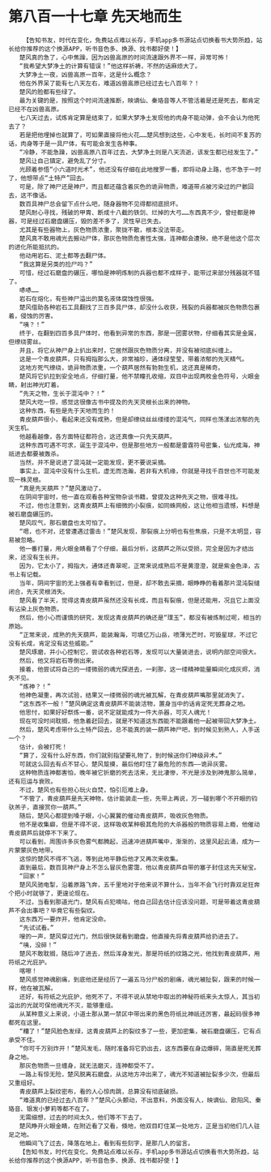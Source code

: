 # 第八百一十七章 先天地而生
        【告知书友，时代在变化，免费站点难以长存，手机app多书源站点切换看书大势所趋，站长给你推荐的这个换源APP，听书音色多、换源、找书都好使！】
       楚风真的急了，心中焦躁，因为凶兽高原的时间流速跟外界不一样，异常可怖！
       “我希望大梦净土的计算有错误！”他这样祈祷，不然的话麻烦大了。
       大梦净土一夜，凶兽高原一百年，这是什么概念？
       他在外界呆了能有七八天左右，难道凶兽高原已经过去七八百年？！
       楚风的脸都有些绿了。
       最为关键的是，按照这个时间流速推断，映谪仙、秦珞音等人不管活着是还是死去，都肯定已经不在凶兽高原。
       七八天过去，试炼肯定算是结束了，如果大梦净土发现他的肉身不能动弹，会不会认为他死去了？
       若是把他埋掉也就算了，可如果直接将他火花……楚风想到这些，心中发毛，长时间不复苏的话，肉身等于是一具尸体，有可能会发生各种事。
       “冷静，不能急躁，凶兽高原八百年过去，大梦净土则是八天流逝，该发生都已经发生了。”
       楚风让自己镇定，避免乱了分寸。
       光顾着参悟“小六道时光术”，他还没有仔细在此地搜罗一番，即将动身上路，也不急于一时了，他想带点“土特产”回去。
       可是，除了神尸还是神尸，而且都还蕴含着灰色的诡异物质，难道带点被污染过的尸骸回去，这不像话。
       数百具神尸总会留下点什么吧，随身器物不见得都彻底损坏。
       楚风耐心寻找，残破的甲胄、断成十八截的铁剑、烂掉的大弓……东西真不少，曾经都是神器，可是经过石磨盘碾压，毁的差不多了，灵性早已失去。
       尤其是有些器物上，灰色物质浓重，聚拢不散，根本没法带走。
       楚风真不敢用魂光去搬动尸体，那灰色物质危害性太强，连神都会遭殃，绝不是他这个层次的进化所能抵抗的。
       他动用岩石、泥土都等去翻尸体。
       “我这算是另类的捡尸吗？”
       可惜，经过石磨盘的碾压，哪怕是神明炼制的兵器也都不成样子，能带过来部分残器就不错了。
       哧哧……
       岩石在熔化，有些神尸溢出的莫名液体腐蚀性很强。
       楚风借助各种岩石工具翻找了三百多具尸体，却没什么收获，残裂的兵器都被灰色物质包裹着，侵蚀的厉害。
       “咦？！”
       终于，在翻到四百多具尸体时，他看到异常的东西，那是一团雾状物，仔细看其实是金属，但缭绕雾丝。
       并且，将它从神尸身上扒出来时，它居然跟灰色物质分离，并没有被彻底纠缠上。
       这是一个青皮葫芦，只有拇指那么大，非常袖珍，通体绿莹莹，带着浓郁的先天精气。
       这地方死气缭绕，诡异物质浓重，一个葫芦居然有勃勃生机，这还真是稀奇。
       楚风将它扒拉到安全地点，仔细打量，他不禁瞳孔收缩，双目中出现两枚金色符号，火眼金睛，射出神光盯着。
       “先天之物，生长于混沌中？！”
       楚风大吃一惊，感觉这很像古书中提及的先天灵根长出来的神物。
       这种东西，有些是先于天地而生的！
       青皮葫芦很小，看起来还没有成熟，但是却缭绕丝丝缕缕的混沌气，同样也荡漾出浓郁的先天生机。
       他越看越像，各方面特征都符合，这还真像一只先天葫芦。
       这种东西可遇不可求，诞生于混沌中，但是那些地方一般都是雷霆符号密集，仙光成海，神祇进去都要被轰杀。
       当然，并不是说进了混沌就一定能发现，更不要说采摘。
       事实上，混沌中没有什么生机，虚无而浩瀚，若非有大机缘，你就是寻找千百世也不可能发现一株灵根。
       “真是先天葫芦？”楚风激动了。
       在阴间宇宙时，他一直在观看各种宝物杂谈书籍，曾提及这种先天之物，很难寻找。
       不过，他也注意到，这青皮葫芦上有细微的小裂痕，如同蛛网般，这让他相当遗憾，料想是被石磨盘碾压的。
       楚风叹气，那石磨盘也太可怕了。
       “嗯，也不对，还曾遭遇过雷击！”楚风发现，那裂痕上分明也有些焦痕，只是不太明显，容易被忽略。
       他一番打量，用火眼金睛看了个仔细，最后分析，这葫芦之所以受损，完全是因为才结出来，还没有生长开。
       因为，它太小了，拇指大，通体还青翠呢，正常来说成熟后不是黄澄澄，就是紫金色泽，古书上有记载。
       当年，阴间宇宙的无上强者有幸看到过，但是，却不敢去采摘，眼睁睁的看着那片混沌裂缝闭合，先天灵根消失。
       楚风看了半天，觉得这青皮葫芦虽然还没有长成，而且有裂痕，但是还能用，况且它上面没有沾染上灰色物质。
       然后，他小心而谨慎的研究，发现这青皮葫芦的确还是“璞玉”，都没有被炼制过呢，相当的原始。
       “正常来说，成熟的先天葫芦，能装瀚海，可填亿万山岳，喷薄光芒时，可毁星球，不过它没有长成，肯定没有这些威能。”
       楚风琢磨，并小心控制它，尝试收各种岩石等，发现可以大量装进去，说明内部空间很大。
       然后，他又将岩石等倒出来。
       接着，他尝试将自己的一缕微弱的魂光探进去，一刹那，这一缕精神能量瞬间化成灰烬，消失不见。
       “炼神？！”
       他神色凝重，再次试验，结果又一缕微弱的魂光被瓦解，在青皮葫芦嘴那里就消失了。
       “这东西不一般！”楚风确定这青皮葫芦不能装活物，置身当中的话肯定死无葬身之地。
       他思忖，如果好好祭炼一番，说不定就能成为一件大杀器，可灭人魂光！
       现在可没时间耽搁，他急着赶回去，就是不知道这东西能不能跟着他一起被带回大梦净土。
       然后，楚风考虑带什么土特产回去，总不能真的装一葫芦神尸吧，到时候见到熟人，人手送一个？
       估计，会被打死！
       “算了，没有什么好东西，你们就别指望要礼物了，到时候送你们神级异术。”
       可就这么回去有点不甘心，楚风踅摸，最后他盯住了最危险的东西——诡异灰雾。
       这种物质连神都害怕，晚年被它折磨的死去活来，无比凄惨，不光是涉及到神鬼那么简单，还有厄运与衰败。
       不过，楚风也有些担心玩火自焚，怕引厄难上身。
       “不管了，青皮葫芦是先天神物，估计能装走一些，先带上再说，万一碰到哪个不开眼的钧驮羔子，直接赏你一葫芦。”
       随后，楚风心都提到嗓子眼，小心翼翼的催动青皮葫芦，吸收灰色物质。
       他不是收集癖，但是不得不说，这样吸收某种极其危险的大杀器般的物质容易上瘾，他催动青皮葫芦后就停不下来了。
       可以看到，周围许多灰色雾气都腾起，迅速冲进葫芦嘴中，渐渐的，这里风起云涌，成为一片蒙蒙灰色地带。
       这惊的楚风不得不飞逃，等到此地平静后他才又再次来收集。
       直到最后，数百具神尸身上不怎么冒灰色雾霭，他以青皮葫芦自带的塞子封住这先天秘宝。
       “回家！”
       楚风风驰电掣，沿着原路飞奔，五千里地对于他来说不算什么，当年不会飞行时靠双足狂奔个把小时就够了，更遑论现在。
       不过，当看到那道光门，楚风有点犯嘀咕，他自己回去估计应该没问题，可是带着这青皮葫芦不会出事吧？毕竟它有些裂纹。
       这东西万一要炸开，他肯定没命。
       “先试试看。”
       嗖的一声，楚风穿过光门，然后很快就看到磨盘，他直接先将青皮葫芦给扔进去了。
       “咦，没碎！”
       楚风不敢耽搁，随后冲了进去，然后浑身发光，那是符纸的纹路之光，他找到青皮葫芦，用符纸之光庇护。
       喀嚓！
       楚风感觉神魂剧痛，到底他还是经历了一遍五马分尸般的剧痛，魂光被扯裂，跟来的时候一样，他在被瓦解。
       还好，有符纸之光庇护，他死不了，不得不说从禁地中取出的神秘符纸来头太惊人，其当初溢出的光就可保他魂光不灭，能够重组。
       从某种意义上来说，小道士那从第一禁区中带出来的黑色符纸比神祇还厉害，最起码很多神都死在这里。
       “糟了！”楚风脸色发绿，这青皮葫芦上的裂纹多了一些，更加密集，被石磨盘碾压，它有点承受不住。
       “你可千万别炸开！”楚风发毛，随时准备将它扔出去，这东西要在身边爆碎，简直是死无葬身之地。
       那灰色物质一旦缠身，就无法磨灭，连神都受不了。
       一路上有惊无险，楚风脱离石磨盘，从这地方冲出来了，魂光不知道被扯裂多少次，但最后又重组好。
       青皮葫芦上裂纹密布，看的人心惊肉跳，总算没有彻底破损。
       “难道真的已经过去八百年？”楚风心头颤动，不出意料，外面没有人，映谪仙、欧阳风、秦珞音、银发小萝莉等都不在了。
       无需细想，过去的时间太久，他们等不下去了。
       楚风睁开火眼金睛，在附近看了又看，倏地，他双目盯住某一处地方，正是当初他们几人驻足之地。
       他瞬间飞了过去，降落在地上，看到有些刻字，是那几人的留言。
       【告知书友，时代在变化，免费站点难以长存，手机app多书源站点切换看书大势所趋，站长给你推荐的这个换源APP，听书音色多、换源、找书都好使！】